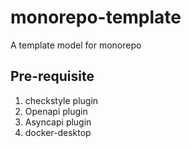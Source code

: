 # monorepo-template
A template model for monorepo

## Pre-requisite
1. checkstyle plugin
2. Openapi plugin
3. Asyncapi plugin
4. docker-desktop
